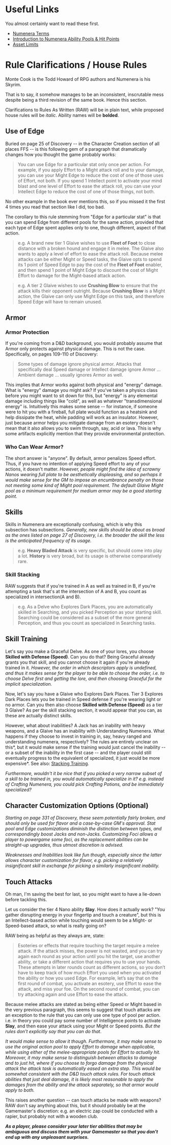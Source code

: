 # Useful Links

You almost certainly want to read these first.

* [Numenera Terms](https://www.reddit.com/r/numenera/wiki/terms)
* [Introduction to Numenera Ability Pools & Hit Points](https://www.reddit.com/r/numenera/comments/5ziagi/jacks_much_shorter_introduction_to_numenera/)
* [Asset Limits](https://www.montecookgames.com/beyond-the-book-asset-limits/)


# Rule Clarifications / House Rules

Monte Cook is the Todd Howard of RPG authors and Numenera is his Skyrim.

That is to say, it somehow manages to be an inconsistent, inscrutable mess despite being a third revision of the same book.  Hence this section.

Clarifications to Rules As Written (RAW) will be in plain text, while proposed house rules will be *italic*.  Ability names will be **bolded**.


## Use of Edge

Buried on page 25 of Discovery -- in the Character Creation section of all places FFS -- is this following gem of a paragraph that dramatically changes how you thought the game probably works:

> You can use Edge for a particular stat only once per action. For example, if you apply Effort to a Might attack roll and to your damage, you can use your Might Edge to reduce the cost of one of those uses of Effort, not both. If you spend 1 Intellect point to activate your mind blast and one level of Effort to ease the attack roll, you can use your Intellect Edge to reduce the cost of one of those things, not both.

No other example in the book ever mentions this, so if you missed it the first 4 times you read that section like I did, too bad.

The corollary to this rule stemming from "Edge for a particular stat" is that you can spend Edge from different pools for the same action, provided that each type of Edge spent applies only to one, though different, aspect of that action.

> e.g. A brand new tier 1 Glaive wishes to use **Fleet of Foot** to close distance with a broken hound and engage it in melee.  The Glaive also wants to apply a level of effort to ease the attack roll.  Because melee attacks can be either Might or Speed tasks, the Glaive opts to spend its 1 point of Speed Edge to pay the cost of the **Fleet of Foot** enabler, and then spend 1 point of Might Edge to discount the cost of Might Effort to damage for the Might-based attack action.

> e.g. A tier 2 Glaive wishes to use **Crushing Blow** to ensure that the attack kills their opponent outright.  Because **Crushing Blow** is a Might action, the Glaive can only use Might Edge on this task, and therefore Speed Edge will have to remain unused.


## Armor

### Armor Protection

If you're coming from a D&D background, you would probably assume that Armor only protects against physical damage.  This is not the case.  Specifically, on pages 109-110 of Discovery:

> Some types of damage ignore physical armor. Attacks that specifically deal Speed damage or Intellect damage ignore Armor ... Ambient damage ... usually ignores Armor as well.

This implies that Armor works against both physical and "energy" damage.  What is "energy" damage you might ask?  If you've taken a physics class before you might want to sit down for this, but "energy" is any elemental damage including things like "cold", as well as whatever "transdimensional energy" is.  Intuitively this makes some sense -- for instance, if someone were to hit you with a fireball, full plate would function as a heatsink and help dissipate the heat, while padding will work as an insulator.  However, just because armor helps you mitigate damage from an esotery doesn't mean that it also allows you to swim through, say, acid or lava.  This is why some artifacts explicitly mention that they provide environmental protection.


### Who Can Wear Armor?

The short answer is "anyone".  By default, armor penalizes Speed effort.  Thus, if you have no intention of applying Speed effort to any of your actions, it doesn't matter.  *However, people might find the idea of scrawny Nanos wearing full plate to be aesthetically displeasing, and so perhaps it would make sense for the GM to impose an encumbrance penalty on those not meeting some kind of Might pool requirement.  The default Glaive Might pool as a minimum requirement for medium armor may be a good starting point.*


## Skills

Skills in Numenera are exceptionally confusing, which is why this subsection has subsections.  *Generally, new skills should be about as broad as the ones listed on page 27 of Discovery, i.e. the broader the skill the less is the anticipated frequency of its usage.*

> e.g. **Heavy Bladed Attack** is very specific, but should come into play a lot.  **History** is very broad, but its usage is otherwise comparatively rare.


### Skill Stacking

RAW suggests that if you're trained in A as well as trained in B, if you're attempting a task that's at the intersection of A and B, you count as specialized in intersection(A and B).

> e.g. As a Delve who Explores Dark Places, you are automatically skilled in Searching, and you picked Perception as your starting skill.  Searching could be considered as a subset of the more general Perception, and thus you count as specialized in Searching tasks.


## Skill Training

Let's say you make a Graceful Delve.  As one of your lores, you choose **Skilled with Defense (Speed)**.  Can you do that?  Being Graceful already grants you that skill, and you cannot choose it again if you're already trained in it.  *However, the order in which descriptors apply is undefined, and thus it makes sense for the player to be able to choose the order, i.e. to choose Delve first and getting the lore, and then choosing Graceful for the implicit specialization.*

Now, let's say you have a Glaive who Explores Dark Places.  Tier 3 Explores Dark Places lets you be trained in Speed defense if you're wearing light or no armor.  Can you then also choose **Skilled with Defense (Speed)** as a tier 3 Glaive?  As per the skill stacking section, it would appear that you can, as these are actually distinct skills.

However, what about inabilities?  A Jack has an inability with heavy weapons, and a Glaive has an inability with Understanding Numenera.  What happens if they choose to invest in training in, say, heavy ranged and understanding numenera, respectively?  The rules are entirely unclear on this*, but it would make sense if the training would just cancel the inability -- or a subset of the inability in the first case -- and the player could still eventually progress to the equivalent of specialized, it just would be more expensive*.
See also: [Stacking Training](https://www.reddit.com/r/numenera/comments/aftgdq/inability_and_numenera_skills/ee1dk81/).

*Furthermore, wouldn't it be nice that if you picked a very narrow subset of a skill to be trained in, you would automatically specialize in it? e.g. instead of Crafting Numenera, you could pick Crafting Potions, and be immediately specialized?*

## Character Customization Options (Optional)

*Starting on page 331 of Discovery, these seem potentially fairly broken, and should only be used for flavor and a case-by-case GM's approval.  Stat pool and Edge customizations diminish the distinction between types, and correspondingly boost Jacks and non-Jacks. Customizing Foci allows a player to powergame some foci, as the replacement abilities can be straight-up upgrades, thus utmost discretion is advised.*

*Weaknesses and Inabilities look like fun though, especially since the latter allows character customization for flavor, e.g. picking a relatively insignificant skill in exchange for picking a similarly insignificant inability.*


## Touch Attacks

Oh man, I'm saving the best for last, so you might want to have a lie-down before tackling this.

Let us consider the tier 4 Nano ability **Slay**.  How does it actually work? "You gather disrupting energy in your fingertip and touch a creature", but this is an Intellect-based action while touching would seem to be a Might- or Speed-based attack, so what is really going on?

RAW being as helpful as they always are, state:

> Esoteries or effects that require touching the target require a melee attack. If the attack misses, the power is not wasted, and you can try again each round as your action until you hit the target, use another ability, or take a different action that requires you to use your hands. These attempts in later rounds count as different actions, so you don’t have to keep track of how much Effort you used when you activated the ability or how you used Edge. For example, let’s say that on the first round of combat, you activate an esotery, use Effort to ease the attack, and miss your foe. On the second round of combat, you can try attacking again and use Effort to ease the attack.

Because melee attacks are stated as being either Speed or Might based in the very previous paragraph, this seems to suggest that touch attacks are an exception to the rule that you can only use one type of pool per action. i.e. in theory you could pay some number of Intelligence points to activate **Slay**, and then ease your attack using your Might or Speed points.  *But the rules don't explicitly say that you can do that*.

*It would make sense to allow it though.  Furthermore, it may make sense to use the original action pool to apply Effort to damage when applicable, while using either of the melee-appropriate pools for Effort to actually hit.*
*Moreover, it may make sense to distinguish between attacks to damage and to just hit, where if you choose to forgo damage from the physical attack the attack task is automatically eased an extra step.  This would be somewhat consistent with the D&D touch attack rules.  For touch attack abilities that just deal damage, it is likely most reasonable to apply the damages from the ability and the attack separately, so that armor would apply to both.*

This raises another question -- can touch attacks be made with weapons?  RAW don't say anything about this, but it should probably be at the Gamemaster's discretion:  e.g. an electric zap could be conducted with a rapier, but probably not with a wooden club.

***As a player, please consider your later tier abilities that may be ambiguous and discuss them with your Gamemaster so that you don't end up with any unpleasant surprises.***

